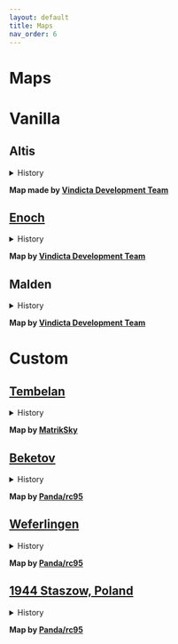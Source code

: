 ```yaml
---
layout: default
title: Maps
nav_order: 6
---
```


# Maps

# Vanilla

## Altis

<details><summary>History</summary>
<p>

"description and image"

</p>
</details>

<b>Map made by [Vindicta Development Team](https://github.com/Vindicta-Team)</b><br>

## [Enoch](https://store.steampowered.com/app/1021790/Arma_3_Contact/)

<details><summary>History</summary>
<p>

"description and image"

</p>
</details>

<b>Map by [Vindicta Development Team](https://github.com/Vindicta-Team)</b><br>

## Malden

<details><summary>History</summary>
<p>

"description and image"

</p>
</details>

<b>Map by [Vindicta Development Team](https://github.com/Vindicta-Team)</b><br>

# Custom

## [Tembelan](https://steamcommunity.com/workshop/filedetails/?id=1252091296)

<details><summary>History</summary>
<p>

"description and image"

</p>
</details>

<b>Map by [MatrikSky](https://github.com/MatrikSky)</b><br>

## [Beketov](https://steamcommunity.com/sharedfiles/filedetails/?id=743968516)

<details><summary>History</summary>
<p>

"description and image"

</p>
</details>

<b>Map by [Panda/rc95](https://github.com/rc95)</b><br>

## [Weferlingen](https://store.steampowered.com/app/1042220/Arma_3_Creator_DLC_Global_Mobilization__Cold_War_Germany/)

<details><summary>History</summary>
<p>

"description and image"

</p>
</details>

<b>Map by [Panda/rc95](https://github.com/rc95)</b><br>

## [1944 Staszow, Poland](https://steamcommunity.com/sharedfiles/filedetails/?id=1980236949)

<details><summary>History</summary>
<p>

"description and image"

</p>
</details>

<b>Map by [Panda/rc95](https://github.com/rc95)</b><br>
